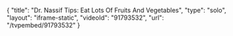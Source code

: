 {
    "title": "Dr. Nassif Tips: Eat Lots Of Fruits And Vegetables",
    "type": "solo",
    "layout": "iframe-static",
    "videoId": "91793532",
    "url": "\/tvpembed\/91793532"
}